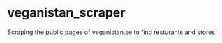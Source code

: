 veganistan_scraper
==================

Scraping the public pages of veganistan.se to find resturants and stores
